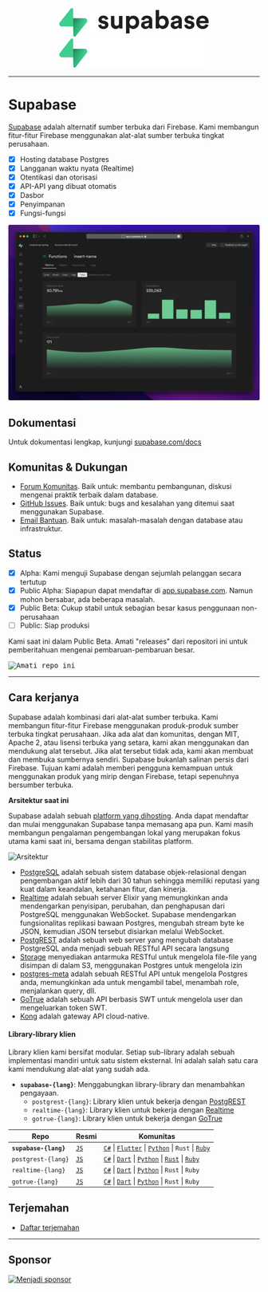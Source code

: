 <p align="center">
<img width="300" src="https://raw.githubusercontent.com/supabase/supabase/master/packages/common/assets/images/supabase-logo-wordmark--light.svg#gh-light-mode-only">
<img width="300" src="https://raw.githubusercontent.com/supabase/supabase/master/packages/common/assets/images/supabase-logo-wordmark--dark.svg#gh-dark-mode-only">
</p>

---

# Supabase

[Supabase](https://supabase.com) adalah alternatif sumber terbuka dari Firebase. Kami membangun fitur-fitur Firebase menggunakan alat-alat sumber terbuka tingkat perusahaan.

- [x] Hosting database Postgres
- [x] Langganan waktu nyata (Realtime)
- [x] Otentikasi dan otorisasi
- [x] API-API yang dibuat otomatis
- [x] Dasbor
- [x] Penyimpanan
- [x] Fungsi-fungsi

![Supabase Dashboard](https://raw.githubusercontent.com/supabase/supabase/master/apps/www/public/images/github/supabase-dashboard.png)

## Dokumentasi

Untuk dokumentasi lengkap, kunjungi [supabase.com/docs](https://supabase.com/docs)

## Komunitas & Dukungan

- [Forum Komunitas](https://github.com/supabase/supabase/discussions). Baik untuk: membantu pembangunan, diskusi mengenai praktik terbaik dalam database.
- [GitHub Issues](https://github.com/supabase/supabase/issues). Baik untuk: bugs and kesalahan yang ditemui saat menggunakan Supabase.
- [Email Bantuan](https://supabase.com/docs/support#business-support). Baik untuk: masalah-masalah dengan database atau infrastruktur.

## Status

- [x] Alpha: Kami menguji Supabase dengan sejumlah pelanggan secara tertutup
- [x] Public Alpha: Siapapun dapat mendaftar di [app.supabase.com](https://app.supabase.com). Namun mohon bersabar, ada beberapa masalah.
- [x] Public Beta: Cukup stabil untuk sebagian besar kasus penggunaan non-perusahaan
- [ ] Public: Siap produksi

Kami saat ini dalam Public Beta. Amati "releases" dari repositori ini untuk pemberitahuan mengenai pembaruan-pembaruan besar.

<kbd><img src="https://raw.githubusercontent.com/supabase/supabase/d5f7f413ab356dc1a92075cb3cee4e40a957d5b1/web/static/watch-repo.gif" alt="Amati repo ini"/></kbd>

---

## Cara kerjanya

Supabase adalah kombinasi dari alat-alat sumber terbuka. Kami membangun fitur-fitur Firebase menggunakan produk-produk sumber terbuka tingkat perusahaan. Jika ada alat dan komunitas, dengan MIT, Apache 2, atau lisensi terbuka yang setara, kami akan menggunakan dan mendukung alat tersebut. Jika alat tersebut tidak ada, kami akan membuat dan membuka sumbernya sendiri. Supabase bukanlah salinan persis dari Firebase. Tujuan kami adalah memberi pengguna kemampuan untuk menggunakan produk yang mirip dengan Firebase, tetapi sepenuhnya bersumber terbuka.

**Arsitektur saat ini**

Supabase adalah sebuah [platform yang dihosting](https://app.supabase.com). Anda dapat mendaftar dan mulai menggunakan Supabase tanpa memasang apa pun. Kami masih membangun pengalaman pengembangan lokal yang merupakan fokus utama kami saat ini, bersama dengan stabilitas platform.

![Arsitektur](https://user-images.githubusercontent.com/70828596/187547862-ffa9d058-0c3a-4851-a3e7-92ccfca4b596.png)

- [PostgreSQL](https://www.postgresql.org/) adalah sebuah sistem database objek-relasional dengan pengembangan aktif lebih dari 30 tahun sehingga memiliki reputasi yang kuat dalam keandalan, ketahanan fitur, dan kinerja.
- [Realtime](https://github.com/supabase/realtime) adalah sebuah server Elixir yang memungkinkan anda mendengarkan penyisipan, perubahan, dan penghapusan dari PostgreSQL menggunakan WebSocket. Supabase mendengarkan fungsionalitas replikasi bawaan Postgres, mengubah stream byte ke JSON, kemudian JSON tersebut disiarkan melalui WebSocket.
- [PostgREST](http://postgrest.org/) adalah sebuah web server yang mengubah database PostgreSQL anda menjadi sebuah RESTful API secara langsung
- [Storage](https://github.com/supabase/storage-api) menyediakan antarmuka RESTful untuk mengelola file-file yang disimpan di dalam S3, menggunakan Postgres untuk mengelola izin
- [postgres-meta](https://github.com/supabase/postgres-meta) adalah sebuah RESTful API untuk mengelola Postgres anda, memungkinkan ada untuk mengambil tabel, menambah role, menjalankan query, dll.
- [GoTrue](https://github.com/netlify/gotrue) adalah sebuah API berbasis SWT untuk mengelola user dan mengeluarkan token SWT.
- [Kong](https://github.com/Kong/kong) adalah gateway API cloud-native.

#### Library-library klien

Library klien kami bersifat modular. Setiap sub-library adalah sebuah implementasi mandiri untuk satu sistem eksternal. Ini adalah salah satu cara kami mendukung alat-alat yang sudah ada.

- **`supabase-{lang}`**: Menggabungkan library-library dan menambahkan pengayaan.
  - `postgrest-{lang}`: Library klien untuk bekerja dengan [PostgREST](https://github.com/postgrest/postgrest)
  - `realtime-{lang}`: Library klien untuk bekerja dengan [Realtime](https://github.com/supabase/realtime)
  - `gotrue-{lang}`: Library klien untuk bekerja dengan [GoTrue](https://github.com/netlify/gotrue)

| Repo                  | Resmi                                            | Komunitas                                                                                                                                                                                                                                                                        |
| --------------------- | ------------------------------------------------ | -------------------------------------------------------------------------------------------------------------------------------------------------------------------------------------------------------------------------------------------------------------------------------- |
| **`supabase-{lang}`** | [`JS`](https://github.com/supabase/supabase-js)  | [`C#`](https://github.com/supabase/supabase-csharp) \| [`Flutter`](https://github.com/supabase/supabase-flutter) \| [`Python`](https://github.com/supabase/supabase-py) \| `Rust` \| [`Ruby`](https://github.com/supabase/supabase-rb)                                           |
| `postgrest-{lang}`    | [`JS`](https://github.com/supabase/postgrest-js) | [`C#`](https://github.com/supabase/postgrest-csharp) \| [`Dart`](https://github.com/supabase/postgrest-dart) \| [`Python`](https://github.com/supabase/postgrest-py) \| [`Rust`](https://github.com/supabase/postgrest-rs) \| [`Ruby`](https://github.com/supabase/postgrest-rb) |
| `realtime-{lang}`     | [`JS`](https://github.com/supabase/realtime-js)  | [`C#`](https://github.com/supabase/realtime-csharp) \| [`Dart`](https://github.com/supabase/realtime-dart) \| [`Python`](https://github.com/supabase/realtime-py) \| `Rust` \| `Ruby`                                                                                            |
| `gotrue-{lang}`       | [`JS`](https://github.com/supabase/gotrue-js)    | [`C#`](https://github.com/supabase/gotrue-csharp) \| [`Dart`](https://github.com/supabase/gotrue-dart) \| [`Python`](https://github.com/supabase/gotrue-py) \| `Rust` \| `Ruby`                                                                                                  |

## Terjemahan

- [Daftar terjemahan](/i18n/languages.md)

---

## Sponsor

[![Menjadi sponsor](https://user-images.githubusercontent.com/10214025/90518111-e74bbb00-e198-11ea-8f88-c9e3c1aa4b5b.png)](https://github.com/sponsors/supabase)
